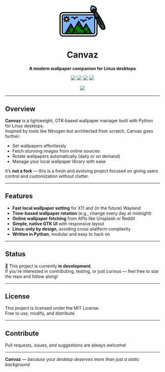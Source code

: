 
<p align="center">
  <img src="./docs/images/canvaz.svg" alt="Canvaz Logo" width="150" />
</p>

<h1 align="center">Canvaz</h1>

<p align="center">
  <b> A modern wallpaper companion for Linux desktops </b>
</p>



<p align="center">
  <img src="https://img.shields.io/badge/Platform-Linux-blue" />
  <img src="https://img.shields.io/badge/Built_with-Python-blueviolet" />
  <img src="https://img.shields.io/badge/UI-GTK-8bc34a" />
  <img src="https://img.shields.io/badge/License-MIT-green" />
</p>
<p align="center">
  <img src="https://img.shields.io/badge/Status-In_Development-critical" />
</p>


---



## Overview

**Canvaz** is a lightweight, GTK-based wallpaper manager built with Python for Linux desktops.  
Inspired by tools like Nitrogen but architected from scratch, Canvaz goes further:

- Set wallpapers effortlessly
- Fetch stunning images from online sources
- Rotate wallpapers automatically (daily or on demand)
- Manage your local wallpaper library with ease

It’s **not a fork** — this is a fresh and evolving project focused on giving users control and customization without clutter.

---

## Features

- **Fast local wallpaper setting** for X11 and (in the future) Wayland
- **Time-based wallpaper rotation** (e.g., change every day at midnight)
- **Online wallpaper fetching** from APIs like Unsplash or Reddit
- **Simple, native GTK UI** with responsive layout
- **Linux-only by design**, avoiding cross-platform complexity
- **Written in Python**, modular and easy to hack on

---

## Status

🚧 This project is currently **in development**.  
If you’re interested in contributing, testing, or just curious — feel free to star the repo and follow along!

---

## License

This project is licensed under the MIT License.  
Free to use, modify, and distribute.

---

## Contribute

Pull requests, issues, and suggestions are always welcome!  

---

**Canvaz** — _because your desktop deserves more than just a static background._

